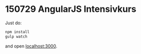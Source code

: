 # 150729 AngularJS Intensivkurs

Just do:

```js
npm install
gulp watch
```

and open [localhost:3000](http://localhost:3000).
